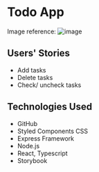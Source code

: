 # Todo App

Image reference:
![image](https://github.com/roscxn/frontend-todo/assets/114375385/993ddb14-d0b0-4135-84c2-ec17a6a86506)

## Users' Stories

- Add tasks
- Delete tasks
- Check/ uncheck tasks 

## Technologies Used
* GitHub 
* Styled Components CSS
* Express Framework
* Node.js
* React, Typescript
* Storybook

